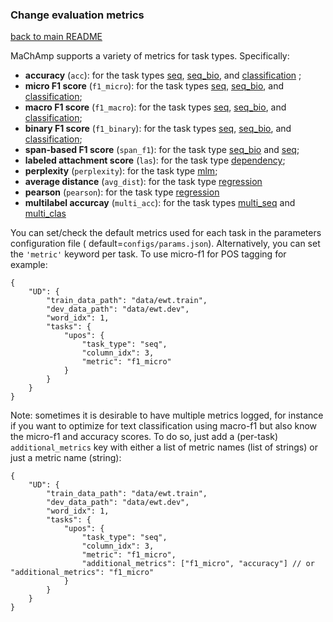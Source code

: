 ### Change evaluation metrics

[back to main README](../README.md)

MaChAmp supports a variety of metrics for task types. Specifically:

* **accuracy** (`acc`): for the task types [seq](seq.md), [seq_bio](seq_bio.md), and [classification](classification.md)
  ;
* **micro F1 score** (`f1_micro`): for the task types [seq](seq.md), [seq_bio](seq_bio.md),
  and [classification](classification.md);
* **macro F1 score** (`f1_macro`): for the task types [seq](seq.md), [seq_bio](seq_bio.md),
  and [classification](classification.md);
* **binary F1 score** (`f1_binary`): for the task types [seq](seq.md), [seq_bio](seq_bio.md),
  and [classification](classification.md);
* **span-based F1 score** (`span_f1`): for the task type [seq_bio](seq_bio.md) and [seq](seq.md);
* **labeled attachment score** (`las`): for the task type [dependency](dependency.md);
* **perplexity** (`perplexity`): for the task type [mlm](mlm.md);
* **average distance** (`avg_dist`): for the task type [regression](mlm.md)
* **pearson** (`pearson`): for the task type [regression](mlm.md)
* **multilabel accurcay** (`multi_acc`): for the task types [multi_seq](multiseq.md) and [multi_clas](multiclas.md)

You can set/check the default metrics used for each task in the parameters configuration file (
default=`configs/params.json`). Alternatively, you can set the `'metric'` keyword per task. To use micro-f1 for POS
tagging for example:

```
{
    "UD": {
        "train_data_path": "data/ewt.train",
        "dev_data_path": "data/ewt.dev",
        "word_idx": 1,
        "tasks": {
            "upos": {
                "task_type": "seq",
                "column_idx": 3,
                "metric": "f1_micro"
            }
        }
    }
}
```

Note: sometimes it is desirable to have multiple metrics logged, for instance if you want to optimize for text classification using macro-f1 but also know the micro-f1 and accuracy scores. To do so, just add a (per-task) `additional_metrics` key with either a list of metric names (list of strings) or just a metric name (string):

```
{
    "UD": {
        "train_data_path": "data/ewt.train",
        "dev_data_path": "data/ewt.dev",
        "word_idx": 1,
        "tasks": {
            "upos": {
                "task_type": "seq",
                "column_idx": 3,
                "metric": "f1_micro",
                "additional_metrics": ["f1_micro", "accuracy"] // or "additional_metrics": "f1_micro"
            }
        }
    }
}
```

